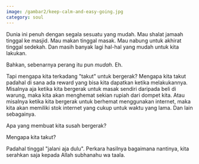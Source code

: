 ```yaml
---
image: /gambar2/keep-calm-and-easy-going.jpg
category: soul
---
```


Dunia ini penuh dengan segala sesuatu yang mudah. Mau shalat jamaah tinggal ke masjid. Mau makan tinggal masak. Mau nabung untuk akhirat tinggal sedekah. Dan masih banyak lagi hal-hal yang mudah untuk kita lakukan.

Bahkan, sebenarnya perang itu pun _mudah_. Eh.

Tapi mengapa kita terkadang "takut" untuk bergerak? Mengapa kita takut padahal di sana ada reward yang bisa kita dapatkan ketika melakukannya. Misalnya aja ketika kita bergerak untuk masak sendiri daripada beli di warung, maka kita akan menghemat sekian rupiah dari dompet kita. Atau misalnya ketika kita bergerak untuk berhemat menggunakan internet, maka kita akan memiliki stok internet yang cukup untuk waktu yang lama. Dan lain sebagainya.

Apa yang membuat kita susah bergerak?

Mengapa kita takut?

Padahal tinggal "jalani aja dulu". Perkara hasilnya bagaimana nantinya, kita serahkan saja kepada Allah subhanahu wa taala.
